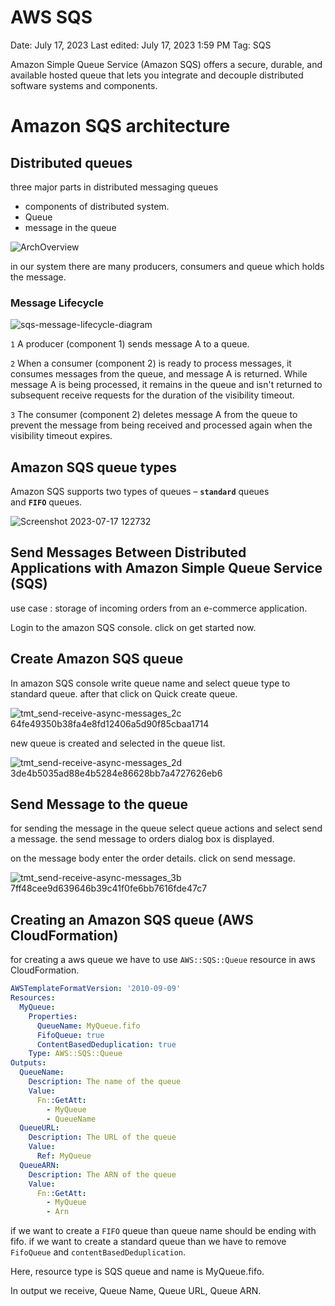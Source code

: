 # AWS SQS

Date: July 17, 2023
Last edited: July 17, 2023 1:59 PM
Tag: SQS

Amazon Simple Queue Service (Amazon SQS) offers a secure, durable, and available hosted queue that lets you integrate and decouple distributed software systems and components.

# **Amazon SQS architecture**

## ****Distributed queues****

three major parts in distributed messaging queues

- components of distributed system.
- Queue
- message in the queue

![ArchOverview](https://github.com/jenilsavani9/AWS-docs/assets/74345702/71566743-2a55-4c25-95c6-7cf79203f080)

in our system there are many producers, consumers and queue which holds the message.

### Message Lifecycle

![sqs-message-lifecycle-diagram](https://github.com/jenilsavani9/AWS-docs/assets/74345702/c7a62c1f-efa6-4a24-98d6-848ac665a34a)

`1` A producer (component 1) sends message A to a queue.

`2` When a consumer (component 2) is ready to process messages, it consumes messages from the queue, and message A is returned. While message A is being processed, it remains in the queue and isn't returned to subsequent receive requests for the duration of the visibility timeout.

`3` The consumer (component 2) deletes message A from the queue to prevent the message from being received and processed again when the visibility timeout expires.

## **Amazon SQS queue types**

Amazon SQS supports two types of queues – **`standard`** queues and **`FIFO`** queues.

![Screenshot 2023-07-17 122732](https://github.com/jenilsavani9/AWS-docs/assets/74345702/f0945abe-09e3-4a7a-9171-99c5563f299b)

## **Send Messages Between Distributed Applications with Amazon Simple Queue Service (SQS)**

use case : storage of incoming orders from an e-commerce application.

Login to the amazon SQS console. click on get started now.

## Create Amazon SQS queue

In amazon SQS console write queue name and select queue type to standard queue. after that click on Quick create queue.

![tmt_send-receive-async-messages_2c 64fe49350b38fa4e8fd12406a5d90f85cbaa1714](https://github.com/jenilsavani9/AWS-docs/assets/74345702/bd574fac-10cb-45e9-b35a-2511d2c7ae7f)

new queue is created and selected in the queue list.

![tmt_send-receive-async-messages_2d 3de4b5035ad88e4b5284e86628bb7a4727626eb6](https://github.com/jenilsavani9/AWS-docs/assets/74345702/bb4b0610-a722-446f-90b9-0ecda56f5e5c)

## Send Message to the queue

for sending the message in the queue select queue actions and select send a message. the send message to orders dialog box is displayed.

on the message body enter the order details. click on send message.

![tmt_send-receive-async-messages_3b 7ff48cee9d639646b39c41f0fe6bb7616fde47c7](https://github.com/jenilsavani9/AWS-docs/assets/74345702/86d1f7f3-3269-45b7-b711-a2b9ec80336e)

## Creating an Amazon SQS queue (AWS CloudFormation)

for creating a aws queue we have to use `AWS::SQS::Queue` resource in aws CloudFormation. 

```yaml
AWSTemplateFormatVersion: '2010-09-09'
Resources:
  MyQueue:
    Properties:
      QueueName: MyQueue.fifo
      FifoQueue: true
      ContentBasedDeduplication: true
    Type: AWS::SQS::Queue
Outputs:
  QueueName:
    Description: The name of the queue
    Value:
      Fn::GetAtt:
        - MyQueue
        - QueueName
  QueueURL:
    Description: The URL of the queue
    Value:
      Ref: MyQueue
  QueueARN:
    Description: The ARN of the queue
    Value:
      Fn::GetAtt:
        - MyQueue
        - Arn
```

if we want to create a `FIFO` queue than queue name should be ending with fifo. if we want to create a standard queue than we have to remove `FifoQueue` and `contentBasedDeduplication`. 

Here, resource type is SQS queue and name is MyQueue.fifo. 

In output we receive, Queue Name, Queue URL, Queue ARN.
